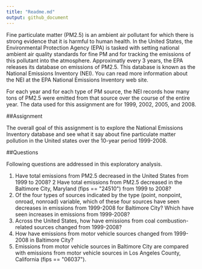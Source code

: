 ```yaml
---
title: "Readme.md"
output: github_document
---
```


Fine particulate matter (PM2.5) is an ambient air pollutant for which there is strong evidence that it is harmful to human health. In the United States, the Environmental Protection Agency (EPA) is tasked with setting national ambient air quality standards for fine PM and for tracking the emissions of this pollutant into the atmosphere. Approximatly every 3 years, the EPA releases its database on emissions of PM2.5. This database is known as the National Emissions Inventory (NEI). You can read more information about the NEI at the EPA National Emissions Inventory web site.

For each year and for each type of PM source, the NEI records how many tons of PM2.5 were emitted from that source over the course of the entire year. The data used for this assignment are for 1999, 2002, 2005, and 2008.

##Assignment

The overall goal of this assignment is to explore the National Emissions Inventory database and see what it say about fine particulate matter pollution in the United states over the 10-year period 1999-2008. 

##Questions

Following questions are addressed in this exploratory analysis.

1. Have total emissions from PM2.5 decreased in the United States from 1999 to 2008? 
2  Have total emissions from PM2.5 decreased in the Baltimore City, Maryland (fips == "24510") from 1999 to 2008? 
3.  Of the four types of sources indicated by the type (point, nonpoint, onroad, nonroad) variable, which of these four sources have seen decreases in emissions from 1999-2008 for Baltimore City? Which have seen increases in emissions from 1999-2008? 
4.  Across the United States, how have emissions from coal combustion-related sources changed from 1999-2008?
5.  How have emissions from motor vehicle sources changed from 1999-2008 in Baltimore City?
6.  Emissions from motor vehicle sources in Baltimore City are compared with emissions from motor vehicle sources in Los Angeles County, California (fips == "06037"). 
